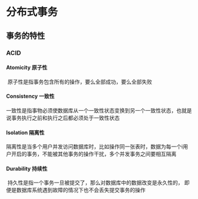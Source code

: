 # 分布式事务



## 事务的特性

### **ACID**

#### Atomicity  原子性

​	原子性是指事务包含所有的操作，要么全部成功，要么全部失败

#### Consistency 一致性

​	一致性是指事物必须使数据库从一个一致性状态变换到另一个一致性状态，也就是说事务执行之前和执行之后都必须处于一致性状态

#### Isolation  隔离性

​	隔离性是当多个用户并发访问数据库时，比如操作同一张表时，数据为每一个i用户开启的事务，不能被其他事务的操作干扰，多个并发事务之间要相互隔离

#### Durability  持续性

​	持久性是指一个事务一旦被提交了，那么对数据库中的数据改变是永久性的， 即便是数据库系统遇到故障的情况下也不会丢失提交事务的操作







